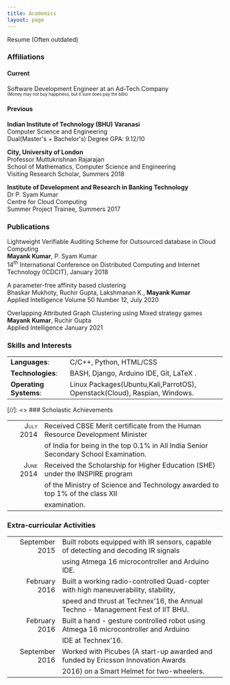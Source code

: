 ```yaml
---
title: Academics
layout: page
---
```

<p> <a style="text-decoration:none" href="https://mayankkr8.github.io/assets/My_CV.pdf"> Resume</a> (Often outdated) </p>

### Affiliations

#### Current
Software Development Engineer at an Ad-Tech Company <br>
<sup><sub>(Money may not buy happiness, but it sure does pay the bills)</sub></sup>

#### Previous 

**Indian Institute of Technology (BHU) Varanasi**  
<a style="text-decoration:none" href="https://iitbhu.ac.in/dept/cse">Computer Science and Engineering</a>  
Dual(Master's + Bachelor's) Degree <span class="smallcaps">GPA</span>: <a style="text-decoration:none" href="https://mayankkr8.github.io/assets/Grades.pdf">9.12/10</a>  

**City, University of London**     
<a style="text-decoration:none" href="https://www.city.ac.uk/people/academics/muttukrishnan-rajarajane"> Professor Muttukrishnan Rajarajan</a>  
School of Mathematics, Computer Science and Engineering  
Visiting Research Scholar, Summers 2018

**Institute of Development and Research in Banking Technology**       
<a style="text-decoration:none" href="https://www.idrbt.ac.in/psyam.html"> Dr P. Syam Kumar</a>  
Centre for Cloud Computing  
Summer Project Trainee, Summers 2017  

### Publications
<a style="text-decoration:none" href="https://doi.org/10.1007/978-3-319-72344-0_23"> Lightweight Verifiable Auditing Scheme for Outsourced database in Cloud Computing</a>   
**Mayank Kumar**, P. Syam Kumar  
14<sup>th</sup> International Conference on Distributed Computing and Internet Technology (ICDCIT), January 2018 

<a style="text-decoration:none" href="https://doi.org/10.1007/s10489-020-01812-2"> A parameter-free affinity based clustering</a>   
Bhaskar Mukhoty, Ruchir Gupta, Lakshmanan K., **Mayank Kumar** <br>
<a style="text-decoration:none" href="https://link.springer.com/journal/10489"> Applied Intelligence </a>Volume 50 Number 12, July 2020

<a style="text-decoration:none" href="https://doi.org/10.1007/s10489-020-02030-6"> Overlapping Attributed Graph Clustering using Mixed strategy games</a>   
**Mayank Kumar**, Ruchir Gupta  <br>
<a style="text-decoration:none" href="https://link.springer.com/journal/10489"> Applied Intelligence </a> January 2021
 

### Skills and Interests

|                        |                                                                           |
| :--------------------  | :------------------------------------------------------------------------ |
|         **Languages**: | C/C++, Python, HTML/CSS                                                   |
|      **Technologies**: | BASH, Django, Arduino IDE, Git, LaTeX .                                   |
| **Operating Systems**: | Linux Packages(Ubuntu,Kali,ParrotOS), Openstack(Cloud), Raspian, Windows. |

[//]: <> ### Scholastic Achievements

|                                           |                                                                                      |
|  ----------------------------------------:| :----------------------------------------------------------------------------------- |
| <span class="smallcaps">July</span> 2014  | Received CBSE Merit certificate from the Human Resource Development Minister         |
|                                           | of India for being in the top 0.1% in All India Senior Secondary School Examination. |
| <span class="smallcaps">June</span> 2014  | Received the Scholarship for Higher Education (SHE) under the INSPIRE program        |
|                                           | of the Ministry of Science and Technology awarded to top 1% of the class XII         |
|                                           | examination.                                                                         |

### Extra-curricular Activities

|                                            |                                                                                      |
|  ----------------------------------------: | :----------------------------------------------------------------------------------- |
|             September 2015                 | Built robots equipped with IR sensors, capable of detecting and decoding IR signals  |
|                                            | using Atmega 16 microcontroller and Arduino IDE.                                     |
|              February 2016                 | Built a working radio-controlled Quad-copter with high maneuverability, stability,   |
|                                            | speed and thrust at Technex’16, the Annual Techno - Management Fest of IIT BHU.      |
|              February 2016                 | Built a hand - gesture controlled robot using Atmega 16 microcontroller and Arduino  |
|                                            | IDE at Technex’16.                                                                   |
|             September 2016                 | Worked with Picubes (A start-up awarded and funded by Ericsson Innovation Awards     |
|                                            | 2016) on a Smart Helmet for two-wheelers.                                            |

